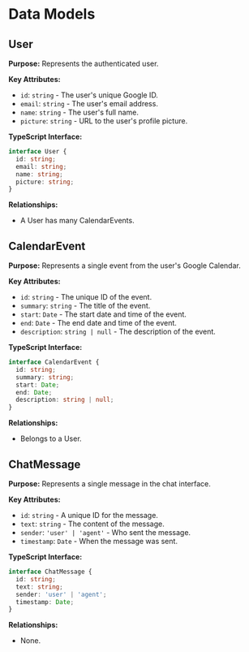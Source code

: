 # Data Models

## User
**Purpose:** Represents the authenticated user.

**Key Attributes:**
- `id`: `string` - The user's unique Google ID.
- `email`: `string` - The user's email address.
- `name`: `string` - The user's full name.
- `picture`: `string` - URL to the user's profile picture.

**TypeScript Interface:**
```typescript
interface User {
  id: string;
  email: string;
  name: string;
  picture: string;
}
```

**Relationships:**
- A User has many CalendarEvents.

## CalendarEvent
**Purpose:** Represents a single event from the user's Google Calendar.

**Key Attributes:**
- `id`: `string` - The unique ID of the event.
- `summary`: `string` - The title of the event.
- `start`: `Date` - The start date and time of the event.
- `end`: `Date` - The end date and time of the event.
- `description`: `string | null` - The description of the event.

**TypeScript Interface:**
```typescript
interface CalendarEvent {
  id: string;
  summary: string;
  start: Date;
  end: Date;
  description: string | null;
}
```

**Relationships:**
- Belongs to a User.

## ChatMessage
**Purpose:** Represents a single message in the chat interface.

**Key Attributes:**
- `id`: `string` - A unique ID for the message.
- `text`: `string` - The content of the message.
- `sender`: `'user' | 'agent'` - Who sent the message.
- `timestamp`: `Date` - When the message was sent.

**TypeScript Interface:**
```typescript
interface ChatMessage {
  id: string;
  text: string;
  sender: 'user' | 'agent';
  timestamp: Date;
}
```

**Relationships:**
- None.
